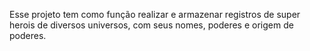 Esse projeto tem como função realizar e armazenar registros de super herois de diversos universos, com seus nomes, poderes e origem de poderes.
